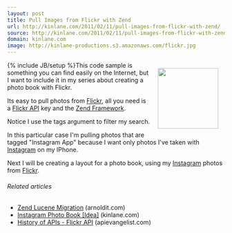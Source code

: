 ```yaml
---
layout: post
title: Pull Images from Flickr with Zend
url: http://kinlane.com/2011/02/11/pull-images-from-flickr-with-zend/
source: http://kinlane.com/2011/02/11/pull-images-from-flickr-with-zend/
domain: kinlane.com
image: http://kinlane-productions.s3.amazonaws.com/flickr.jpg
---
```

{% include JB/setup %}<a href="http://www.flickr.com" target="_blank"><img style="padding: 15px;" src="http://kinlane-productions.s3.amazonaws.com/flickr.jpg" alt="" width="140" align="right" /></a>This code sample is something you can find easily on the Internet, but I want to include it in my series about creating a photo book with Flickr.<p></p>
Its easy to pull photos from <a href="http://www.flickr.com">Flickr</a>, all you need is a <a href="http://www.flickr.com/services/api/" target="_blank">Flickr API</a> key and the <a href="http://framework.zend.com/" target="_blank">Zend Framework</a>.<p></p>
<script src="https://gist.github.com/823496.js?file=Pull%20Flickr%20with%20Zend"></script> Notice I use the tags argument to filter my search.    <script src="https://gist.github.com/823498.js?file=Instgram%20Tag%20Filter"></script><p></p>
In this particular case I'm pulling photos that are tagged "Instagram App" because I want only photos I've taken with <a href="http://instagr.am/" target="_blank">Instagram</a> on my IPhone.<p></p>
Next I will be creating a layout for a photo book, using my <a href="http://instagr.am/" target="_blank">Instagram</a> photos from <a href="http://blog.apievangelist.com/2011/02/09/history-of-apis-flickr-api/" target="_blank">Flickr</a>.
<h6 class="zemanta-related-title" style="font-size: 1em;">Related articles</h6>
<ul class="zemanta-article-ul">
	<li class="zemanta-article-ul-li"><a href="http://arnoldit.com/wordpress/2011/01/26/zend-lucene-migration/">Zend Lucene Migration</a> (arnoldit.com)</li>
	<li class="zemanta-article-ul-li"><a href="http://www.kinlane.com/2011/01/instagram-photo-book-idea/">Instagram Photo Book [Idea]</a> (kinlane.com)</li>
	<li class="zemanta-article-ul-li"><a href="http://blog.apievangelist.com/2011/02/09/history-of-apis-flickr-api/">History of APIs - Flickr API</a> (apievangelist.com)</li>
</ul>
